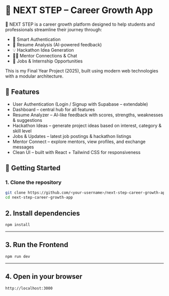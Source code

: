 
# 📘 NEXT STEP – Career Growth App
🚀 NEXT STEP is a career growth platform designed to help students and professionals streamline their journey through:

- 🔑 Smart Authentication
- 📄 Resume Analysis (AI-powered feedback)
- 💡 Hackathon Idea Generation
- 👩‍🏫 Mentor Connections & Chat
- 💼 Jobs & Internship Opportunities

This is my Final Year Project (2025), built using modern web technologies with a modular architecture.

## 🌟 Features

- User Authentication (Login / Signup with Supabase – extendable)
- Dashboard – central hub for all features
- Resume Analyzer – AI-like feedback with scores, strengths, weaknesses & suggestions
- Hackathon Ideas – generate project ideas based on interest, category & skill level
- Jobs & Updates – latest job postings & hackathon listings
- Mentor Connect – explore mentors, view profiles, and exchange messages
- Clean UI – built with React + Tailwind CSS for responsiveness

  
## 🚀 Getting Started

### 1. Clone the repository

```bash
git clone https://github.com/<your-username>/next-step-career-growth-app.git
cd next-step-career-growth-app


```


## 2. Install dependencies

```
npm install

```
 ---
## 3. Run the Frontend

```
npm run dev

```
---

## 4. Open in your browser
```
http://localhost:3000
```




